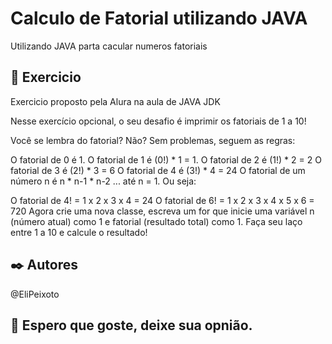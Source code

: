 # Calculo de Fatorial utilizando JAVA

Utilizando JAVA parta cacular numeros fatoriais

## 🚀 Exercicio

Exercicio proposto pela Alura na aula de JAVA JDK

Nesse exercício opcional, o seu desafio é imprimir os fatoriais de 1 a 10!

Você se lembra do fatorial? Não? Sem problemas, seguem as regras:

O fatorial de 0 é 1.
O fatorial de 1 é (0!) * 1 = 1.
O fatorial de 2 é (1!) * 2 = 2
O fatorial de 3 é (2!) * 3 = 6
O fatorial de 4 é (3!) * 4 = 24
O fatorial de um número n é n * n-1 * n-2 ... até n = 1.
Ou seja:

O fatorial de 4! = 1 x 2 x 3 x 4 = 24
O fatorial de 6! = 1 x 2 x 3 x 4 x 5 x 6 = 720
Agora crie uma nova classe, escreva um for que inicie uma variável n (número atual) como 1 e fatorial (resultado total) como 1. Faça seu laço entre 1 a 10 e calcule o resultado!



## ✒️ Autores

@EliPeixoto



## 🎁 Espero que goste, deixe sua opnião.



